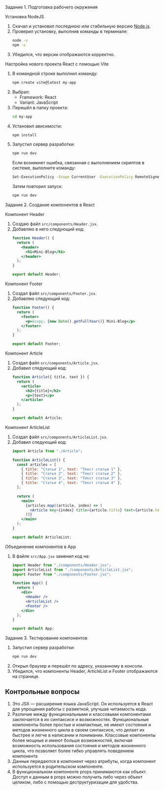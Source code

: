 Задание 1. Подготовка рабочего окружения

Установка NodeJS
1. Скачал и установил последнюю или стабильную версию [Node.js](https://nodejs.org/).
2. Проверил установку, выполнив команды в терминале:
   ```sh
   node -v
   npm -v
   ```
3. Убедился, что версии отображаются корректно.

 Настройка нового проекта React с помощью Vite
1. В командной строке выполнил команду:
   ```sh
   npm create vite@latest my-app
   ```
2. Выбрал:
   - Framework: React
   - Variant: JavaScript
3. Перешёл в папку проекта:
   ```sh
   cd my-app
   ```
4. Установил ависимости:
   ```sh
   npm install
   ```
5. Запустил сервер разработки:
   ```sh
   npm run dev
   ```
   Если возникнет ошибка, связанная с выполнением скриптов в системе, выполните команду:
   ```sh
   Set-ExecutionPolicy -Scope CurrentUser -ExecutionPolicy RemoteSigned
   ```
   Затем повторил запуск:
   ```sh
   npm run dev
   ```

 Задание 2. Создание компонентов в React

 Компонент Header
1. Создаю файл `src/components/Header.jsx`.
2. Добавляю в него следующий код:
   ```jsx
   function Header() {
     return (
       <header>
         <h1>Mini-Blog</h1>
       </header>
     );
   }
   
   export default Header;
   ```

Компонент Footer
1. Создал файл `src/components/Footer.jsx`.
2. Добавляю следующий код:
   ```jsx
   function Footer() {
     return (
       <footer>
         <p>&copy; {new Date().getFullYear()} Mini-Blog</p>
       </footer>
     );
   }
   
   export default Footer;
   ```

 Компонент Article
1. Создал файл `src/components/Article.jsx`.
2. Добавил следующий код:
   ```jsx
   function Article({ title, text }) {
     return (
       <article>
         <h2>{title}</h2>
         <p>{text}</p>
       </article>
     );
   }
   
   export default Article;
   ```

 Компонент ArticleList
1. Создал файл `src/components/ArticleList.jsx`.
2. Добавил следующий код:
   ```jsx
   import Article from "./Article";

   function ArticleList() {
     const articles = [
       { title: "Статья 1", text: "Текст статьи 1" },
       { title: "Статья 2", text: "Текст статьи 2" },
       { title: "Статья 3", text: "Текст статьи 3" },
       { title: "Статья 4", text: "Текст статьи 4" },
     ];

     return (
       <main>
         {articles.map((article, index) => (
           <Article key={index} title={article.title} text={article.text} />
         ))}
       </main>
     );
   }
   
   export default ArticleList;
   ```

Объединение компонентов в App
1. В файле `src/App.jsx` заменил код на:
   ```jsx
   import Header from "./components/Header.jsx";
   import ArticleList from "./components/ArticleList.jsx";
   import Footer from "./components/Footer.jsx";

   function App() {
     return (
       <div>
         <Header />
         <ArticleList />
         <Footer />
       </div>
     );
   }
   
   export default App;
   ```

Задание 3. Тестирование компонентов
1. Запустил сервер разработки:
   ```sh
   npm run dev
   ```
2. Открыл браузер и перешёл по адресу, указанному в консоли.
3. Убедился, что компоненты Header, ArticleList и Footer отображаются на странице.

## Контрольные вопросы
1. Это JSX — расширение языка JavaScript. Он используется в React для упрощения работы с разметкой, улучшая читаемость кода.
2. Различие между функциональными и классовыми компонентами заключается в их синтаксисе и возможностях.
   Функциональные компоненты более простые и компактные, не имеют состояния и методов жизненного цикла в своем синтаксисе, что делает их быстрее и легче в написании и понимании.
   Классовые компоненты более мощные и имеют больше возможностей, включая возможность использования состояния и методов жизненного цикла, что позволяет более гибко управлять поведением компонента
3. Данные передаются в компонент через атрибуты, когда компонент используется в родительском компоненте.
4. В функциональном компоненте props принимаются как объект. Доступ к данным в props можно получить либо через объект целиком, либо с помощью деструктуризации для удобства.

